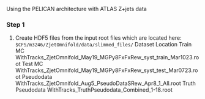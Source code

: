 Using the PELICAN architecture with ATLAS Z+jets data


### Step 1
1. Create HDF5 files from the input root files which are located here: `$CFS/m3246/ZjetOmnifold/data/slimmed_files/`
Dataset	Location
Train MC	WithTracks_ZjetOmnifold_May19_MGPy8FxFxRew_syst_train_Mar1023.root
Test MC	WithTracks_ZjetOmnifold_May19_MGPy8FxFxRew_syst_test_Mar0723.root
Pseudodata	WithTracks_ZjetOmnifold_Aug5_PseudoDataSRew_Apr8_1_All.root
Truth Pseudodata	WithTracks_TruthPseudodata_Combined_1-18.root

